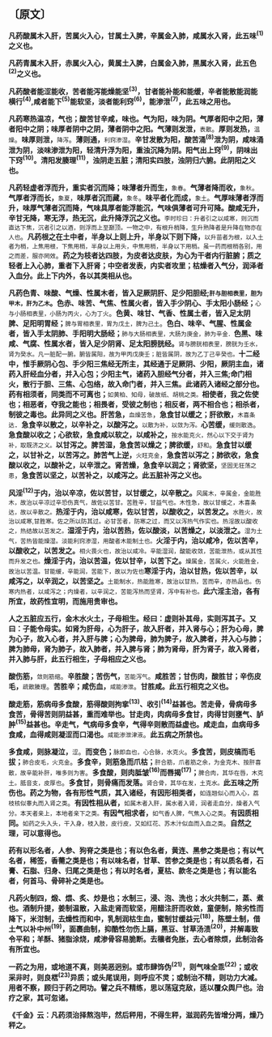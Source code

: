 ## 〔原文〕

**凡药酸属木入肝，苦属火入心，甘属土入脾，辛属金入肺，咸属水入肾，此五味<sup>(1)</sup>之义也。**

**凡药青属木入肝，赤属火入心，黄属土入脾，白属金入肺，黑属水入肾，此五色<sup>(2)</sup>之义也。**

**凡药酸者能涩能收，苦者能泻能燥能坚<sup>(3)</sup>，甘者能补能和能缓，辛者能散能润能横行<sup>(4)</sup>,咸者能下<sup>(5)</sup>能软坚，淡者能利窍<sup>(6)</sup>，能渗泄<sup>(7)</sup>，此五味之用也。**

**凡药寒热温凉，气也；酸苦甘辛咸，味也。气为阳，味为阴。气厚者阳中之阳，薄者阳中之阴；味厚者阴中之阴，薄者阴中之阳。气薄则发泄，**<small>表散</small>。**厚则发热，**<small>温燥</small>。**味厚则泄，**<small>降泻</small>。**薄则通，**<small>利窍渗湿</small>。**辛甘发散为阳，酸苦涌<sup>(8)</sup>泄为阴，咸味涌泄为阴，淡味渗泄为阳，轻清升浮为阳，重浊沉降为阴。阳气出上窍<sup>(9)</sup>，阴味出下窍<sup>(10)</sup>。清阳发腠理<sup>(11)</sup>，浊阴走五脏；清阳实四肢，浊阴归六腑。此阴阳之义也。**

**凡药轻虚者浮而升，重实者沉而降；味薄者升而生，**<small>象春</small>。**气薄者降而收，**<small>象秋</small>。**气厚者浮而长，**<small>象夏</small>，**味厚者沉而藏，**<small>象冬</small>。**味平者化而成，**<small>象土</small>。**气厚味薄者浮而升，味厚气薄者沉而降，气味具厚者能浮能沉，气味俱薄者可升可降。酸咸无升，辛甘无降，寒无浮，热无沉，此升降浮沉之义也。**<small>李时珍曰：升者引之以咸寒，则沉而直达下焦，沉者引之以酒，则浮而上至巅顶。一物之中，有根升梢降，生升熟降者是升降在物亦在人也</small>。**凡药根之在土中者，半身以上则上升，半身以下则下降，**<small>以升苗者为根，以入土者为梢，上焦用根，下焦用梢，半身以上用头，中焦用梢，半身以下用梢。虽一药而根梢各别，用之而差，服亦罔效</small>。**药之为枝者达四肢，为皮者达皮肤，为心为干者内行脏腑；质之轻者上入心肺，重者下入肝肾；中空者发表，内实者攻里；枯燥者入气分，润泽者入血分。此上下内外，各以其类相从也。**

**凡药色青、味酸、气燥、性属木者，皆入足厥阴肝、足少阳胆经;<small>肝与胆相表里，胆为甲木，肝为乙木</small>。色赤、味苦、气焦、性属火者，皆入手少阴心、手太阳小肠经；**<small>心与小肠相表里，小肠为丙火，心为丁火</small>。**色黄、味甘、气香、性属土者，皆入足太阴脾、足阳明胃经；**<small>脾与胃相表里，胃为戊土，脾为己土</small>。**色白、味辛、气腥、性属金者，皆入手太阴肺、手阳明大肠经；**<small>肺与大肠相表里，大肠为庚金，肺为辛金．</small>**色黑、味咸、气腐、性属水者，皆入足少阴肾、足太阳膀胱经。**<small>肾与膀胱相表里，膀胱为壬水，肾为癸水。凡一脏配一腑。腑皆属阳，故为甲丙戊庚壬；脏皆属阴，故为乙丁己辛癸也。</small>**十二经中，惟手厥阴心包、手少阳三焦经无所主，其经通于足厥阴、少阳，厥阴主血，诸药入肝经血分者，并入心包；少阳主气，诸药入胆经气分者，并入三焦;命门相火，散行于胆、三焦、心包络，故入命门者，并入三焦。此诸药入诸经之部分也。药有相须者，同类而不可离也；**<small>如黄柏、知母，破故纸、胡桃之类。</small>**相使者，我之佐使也；相恶者，夺我之能也；相畏者，受彼之制也；相反者，两不相合也；相杀者，制彼之毒也。此异同之义也。肝苦急，**<small>血燥苦急</small>，**急食甘以缓之；肝欲散，**<small>木喜条达</small>．**急食辛以散之，以辛补之，以酸泻之。**<small>以散为补，以敛为泻。</small>**心苦缓，**<small>缓则散逸</small>。**急食酸以收之；心欲软，急食咸以软之，以咸补之，**<small>按水能克火，然心以下交于肾为补，取既济之义。</small>**以甘泻之。脾苦湿，急食苦以燥之；脾欲缓，**<small>舒和</small>。**急食甘以缓之，以甘补之，以苦泻之。肺苦气上逆，**<small>火旺克金</small>，**急食苦以泻之；肺欲收，急食酸以收之，以酸补之，以辛泄之。肾苦燥，急食辛以润之；肾欲坚，**<small>坚固无狂荡之患</small>，**急食苦以坚之，以苦补之，以咸泻之。此五脏补泻之义也。**

**风淫<sup>(12)</sup>于内，治以辛凉，佐以苦甘，以甘缓之，以辛散之。**<small>风属木，辛属金，金能胜木，故治以辛凉过辛恐伤真气，故佐以苦甘。苦胜辛，甘益气也。木性急，故以甘缓之，木喜条达，故以辛散之。</small>**热淫于内，治以咸寒，佐以甘苦，以酸收之，以苦发之。**<small>水胜火，故治以咸寒,甘胜寒。佐之所以防其过。必甘苦者，防寒之过，而又以泻热气作实也。热淫故以酸收之，热结故以苦发之。</small>**湿淫于内，治以苦热，佐以酸淡，以苦燥之，以淡泄之。**<small>湿为土气，苦热皆能燥湿。淡能利窍渗湿，用酸者木能制土也。</small>**火淫于内，治以咸冷，佐以苦辛，以酸收之，以苦发之。**<small>相火畏火也，故治以咸冷。辛能湿润，酸能收敛，苦能泄热，或从其性而升发之也。</small>**燥淫于内，治以苦温，佐以甘辛，以苦下之。**<small>燥属金，苦属火，火能胜金，故治以苦温。甘能缓，辛能润，苦能下，故以为佐也</small>**寒淫于内，治以甘热，佐以苦辛，以咸泻之，以辛润之，以苦坚之。**<small>土能制水，热能胜寒，故治以甘热，苦而辛，亦热品也。伤寒内热者，以咸泻之；内燥者，以辛润之，苦能泻热而坚肾，泻中有补也。</small>**此六淫主治，各有所宜，故药性宜明，而施用贵审也。**

**人之五脏应五行，金木水火土，子母相生。经曰：虚则补其母，实则泻其子。又曰：子能令母实。如肾为肝母，心为肝子，故入肝者，并入肾与心；肝为心母，脾为心子，故入心者，并入肝与脾；心为脾母，肺为脾子，故入脾者，并入心与肺；脾为肺母，肾为肺子，故入肺者，并入脾与肾；肺为肾母，肝为肾子，故入肾者，并入肺与肝，此五行相生，子母相应之义也。**

**酸伤筋，**<small>敛则筋缩</small>。**辛胜酸；苦伤气，**<small>苦能泻气</small>。**咸胜苦；甘伤肉，酸胜甘；辛伤皮毛，**<small>疏散腠理</small>。**苦胜辛；咸伤血，**<small>咸能渗泄</small>。**甘胜咸。此五行相克之义也。**

**酸走筋，筋病毋多食酸，筋得酸则拘挛<sup>(13)</sup>、收引<sup>(14)</sup>益甚也。苦走骨，骨病毋多食苦，骨得苦则阴益甚，重而难举也。甘走肉，肉病毋多食甘，肉得甘则壅气、胪肿<sup>(15)</sup>益甚也。辛走气，气病毋多食辛，气得辛则散而益虚也。咸走血，血病毋多食咸，血得咸则凝涩而口渴也。**<small>咸能渗泄津液</small>。**此五病之所禁也。**

**多食咸，则脉凝泣，**<small>涩</small>。**而变色；**<small>脉即血也，心合脉，水克火</small>。**多食苦，则皮槁而毛拔；**<small>肺合皮毛，火克金</small>。**多食辛，则筋急而爪枯；**<small>肝合筋，爪者筋之余，为金克木、按肝喜散，故辛能补肝，唯多则为害</small>。**多食酸，则肉胝皱<sup>(16)</sup>而唇揭<sup>(17)</sup>；**<small>脾合肉，其华在唇，木克土。胝音支，皮厚也</small>。**多食甘，则骨痛而发落。**<small>肾合骨，其华在发，土克水。</small>**此五味之所伤也。药之为物，各有形性气质，其入诸经，有因形相类者，**<small>如连翘似心而入心，荔枝核似睾丸而入肾之类</small>。**有因性相从者，**<small>如属木者入肝，属水者入肾，润者走血分，燥者入气分。本天者亲上，本地者亲下之类。</small>**有因气相求者，**<small>如气香人脾，气焦入心之类</small>。**有因质相同。**<small>如药之头入头，干入身，枝入肢，皮行皮，又如红花、苏木汁似血而入血之类</small>。**自然之理，可以意得也。**

**药有以形名者，人参、狗脊之类是也；有以色名者，黄连、黑参之类是也；有以气名者，稀签，香薷之类是也；有以味名者，甘草、苦参之类是也；有以质名者，石膏、石脂、归身、归尾之类是也；有以时名者，夏枯、款冬之类是也；有以能名者，何首马、骨碎补之类是也。**

**凡药火制四，煅、煨、炙、炒是也；水制三，浸、泡、洗也；水火共制二，蒸、煮也。酒制升提，姜制温散，入盐走肾而软坚，用醋注肝而收敛，童便制，除劣性而降下，米泔制，去燥性而和中，乳制润枯生血，蜜制甘缓益元<sup>(18)</sup>，陈壁土制，借土气以补中州<sup>(19)</sup>，面裹曲制，抑酷性勿伤上膈，黑豆、甘草汤渍<sup>(20)</sup>，并解毒致令平和；羊酥、猪脂涂烧，咸渗骨容易脆断。去穰者免胀，去心者除烦，此制治各有所宜也。**

**一药之为用，或地道不真，则美恶迥别。或市肆饰伪<sup>(21)</sup>，则气味全乖<sup>(22)</sup>；或收采非时，则良楛<sup>(23)</sup>异质；或头尾误用，则呼应不灵；或制治不精，则功力大减。用者不察，顾归于药之罔功。譬之兵不精练，思以荡寇克敌，适以覆众舆尸也。治疗之家，其可忽诸。**

**《千金》云：凡药须治择熬泡毕，然后秤用，不得生秤，滋润药先皆增分两，燥乃秤之。**
